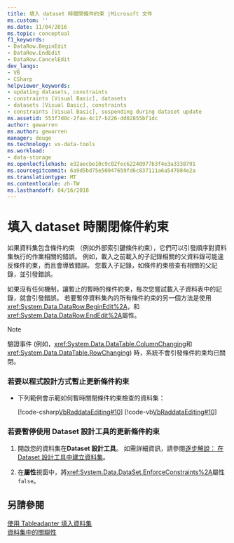 ```yaml
---
title: 填入 dataset 時關閉條件約束 |Microsoft 文件
ms.custom: ''
ms.date: 11/04/2016
ms.topic: conceptual
f1_keywords:
- DataRow.BeginEdit
- DataRow.EndEdit
- DataRow.CancelEdit
dev_langs:
- VB
- CSharp
helpviewer_keywords:
- updating datasets, constraints
- constraints [Visual Basic], datasets
- datasets [Visual Basic], constraints
- constraints [Visual Basic], suspending during dataset update
ms.assetid: 553f7d0c-2faa-4c17-b226-dd02855bf1dc
author: gewarren
ms.author: gewarren
manager: douge
ms.technology: vs-data-tools
ms.workload:
- data-storage
ms.openlocfilehash: e32aecbe10c9c02fec62240977b3f4e3a3338791
ms.sourcegitcommit: 6a9d5bd75e50947659fd6c837111a6a547884e2a
ms.translationtype: MT
ms.contentlocale: zh-TW
ms.lasthandoff: 04/16/2018
---
```

# <a name="turn-off-constraints-while-filling-a-dataset"></a>填入 dataset 時關閉條件約束
如果資料集包含條件約束 （例如外部索引鍵條件約束），它們可以引發順序對資料集執行的作業相關的錯誤。 例如，載入之前載入的子記錄相關的父資料錄可能違反條件約束，而且會導致錯誤。 您載入子記錄，如條件約束檢查有相關的父記錄，並引發錯誤。  
  
 如果沒有任何機制，讓暫止的暫時的條件約束，每次您嘗試載入子資料表中的記錄，就會引發錯誤。 若要暫停資料集內的所有條件約束的另一個方法是使用<xref:System.Data.DataRow.BeginEdit%2A>，和<xref:System.Data.DataRow.EndEdit%2A>屬性。  
  
> [!NOTE]
>  驗證事件 (例如，<xref:System.Data.DataTable.ColumnChanging>和<xref:System.Data.DataTable.RowChanging>) 時，系統不會引發條件約束均已關閉。  
  
### <a name="to-suspend-update-constraints-programmatically"></a>若要以程式設計方式暫止更新條件約束  
  
-   下列範例會示範如何暫時關閉條件約束檢查的資料集：  
  
     [!code-csharp[VbRaddataEditing#10](../data-tools/codesnippet/CSharp/turn-off-constraints-while-filling-a-dataset_1.cs)]
     [!code-vb[VbRaddataEditing#10](../data-tools/codesnippet/VisualBasic/turn-off-constraints-while-filling-a-dataset_1.vb)]  
  
### <a name="to-suspend-update-constraints-using-the-dataset-designer"></a>若要暫停使用 Dataset 設計工具的更新條件約束  
  
1.  開啟您的資料集在**Dataset 設計工具**。 如需詳細資訊，請參閱[逐步解說： 在 Dataset 設計工具中建立資料集](walkthrough-creating-a-dataset-with-the-dataset-designer.md)。  
  
2.  在**屬性**視窗中，將<xref:System.Data.DataSet.EnforceConstraints%2A>屬性`false`。  
  
## <a name="see-also"></a>另請參閱  
 [使用 Tableadapter 填入資料集](../data-tools/fill-datasets-by-using-tableadapters.md)   
 [資料集中的關聯性](../data-tools/relationships-in-datasets.md)